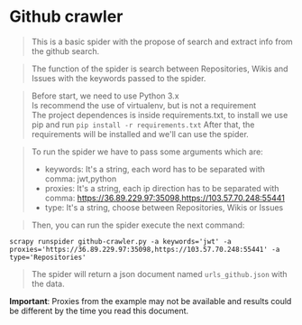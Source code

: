 # Github crawler

> This is a basic spider with the propose of search and extract info from the github search.

>The function of the spider is search between Repositories, Wikis and Issues with the keywords passed to the spider.

>Before start, we need to use Python 3.x <br>
>Is recommend the use of virtualenv, but is not a requirement <br>
>The project dependences is inside requirements.txt, to install we use pip and run
>```pip install -r requirements.txt```
>After that, the requirements will be installed and we'll can use the spider.

>To run the spider we have to pass some arguments which are:
> - keywords: It's a string, each word has to be separated with comma: jwt,python
> - proxies: It's a string, each ip direction has to be separated with comma: https://36.89.229.97:35098,https://103.57.70.248:55441
> - type: It's a string, choose between Repositories, Wikis or Issues

>Then, you can run the spider execute the next command:    
```
scrapy runspider github-crawler.py -a keywords='jwt' -a proxies='https://36.89.229.97:35098,https://103.57.70.248:55441' -a type='Repositories'
```

>The spider will return a json document named ```urls_github.json``` with the data.

**Important**: Proxies from the example may not be available and results could be different by the time you read this document.